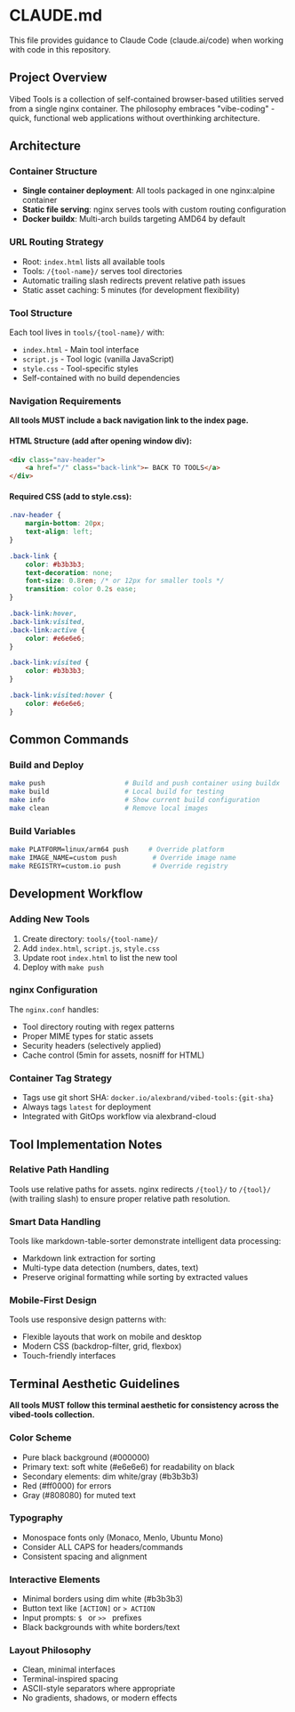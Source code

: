 # CLAUDE.md

This file provides guidance to Claude Code (claude.ai/code) when working with code in this repository.

## Project Overview

Vibed Tools is a collection of self-contained browser-based utilities served from a single nginx container. The philosophy embraces "vibe-coding" - quick, functional web applications without overthinking architecture.

## Architecture

### Container Structure
- **Single container deployment**: All tools packaged in one nginx:alpine container
- **Static file serving**: nginx serves tools with custom routing configuration
- **Docker buildx**: Multi-arch builds targeting AMD64 by default

### URL Routing Strategy
- Root: `index.html` lists all available tools
- Tools: `/{tool-name}/` serves tool directories
- Automatic trailing slash redirects prevent relative path issues
- Static asset caching: 5 minutes (for development flexibility)

### Tool Structure
Each tool lives in `tools/{tool-name}/` with:
- `index.html` - Main tool interface
- `script.js` - Tool logic (vanilla JavaScript)
- `style.css` - Tool-specific styles
- Self-contained with no build dependencies

### Navigation Requirements
**All tools MUST include a back navigation link to the index page.**

#### HTML Structure (add after opening window div):
```html
<div class="nav-header">
    <a href="/" class="back-link">← BACK TO TOOLS</a>
</div>
```

#### Required CSS (add to style.css):
```css
.nav-header {
    margin-bottom: 20px;
    text-align: left;
}

.back-link {
    color: #b3b3b3;
    text-decoration: none;
    font-size: 0.8rem; /* or 12px for smaller tools */
    transition: color 0.2s ease;
}

.back-link:hover,
.back-link:visited,
.back-link:active {
    color: #e6e6e6;
}

.back-link:visited {
    color: #b3b3b3;
}

.back-link:visited:hover {
    color: #e6e6e6;
}
```

## Common Commands

### Build and Deploy
```bash
make push                    # Build and push container using buildx
make build                   # Local build for testing
make info                    # Show current build configuration
make clean                   # Remove local images
```

### Build Variables
```bash
make PLATFORM=linux/arm64 push     # Override platform
make IMAGE_NAME=custom push         # Override image name
make REGISTRY=custom.io push        # Override registry
```

## Development Workflow

### Adding New Tools
1. Create directory: `tools/{tool-name}/`
2. Add `index.html`, `script.js`, `style.css`
3. Update root `index.html` to list the new tool
4. Deploy with `make push`

### nginx Configuration
The `nginx.conf` handles:
- Tool directory routing with regex patterns
- Proper MIME types for static assets
- Security headers (selectively applied)
- Cache control (5min for assets, nosniff for HTML)

### Container Tag Strategy
- Tags use git short SHA: `docker.io/alexbrand/vibed-tools:{git-sha}`
- Always tags `latest` for deployment
- Integrated with GitOps workflow via alexbrand-cloud

## Tool Implementation Notes

### Relative Path Handling
Tools use relative paths for assets. nginx redirects `/{tool}/` to `/{tool}/` (with trailing slash) to ensure proper relative path resolution.

### Smart Data Handling
Tools like markdown-table-sorter demonstrate intelligent data processing:
- Markdown link extraction for sorting
- Multi-type data detection (numbers, dates, text)
- Preserve original formatting while sorting by extracted values

### Mobile-First Design
Tools use responsive design patterns with:
- Flexible layouts that work on mobile and desktop
- Modern CSS (backdrop-filter, grid, flexbox)
- Touch-friendly interfaces

## Terminal Aesthetic Guidelines

**All tools MUST follow this terminal aesthetic for consistency across the vibed-tools collection.**

### Color Scheme
- Pure black background (#000000)
- Primary text: soft white (#e6e6e6) for readability on black
- Secondary elements: dim white/gray (#b3b3b3)
- Red (#ff0000) for errors
- Gray (#808080) for muted text

### Typography
- Monospace fonts only (Monaco, Menlo, Ubuntu Mono)
- Consider ALL CAPS for headers/commands
- Consistent spacing and alignment

### Interactive Elements
- Minimal borders using dim white (#b3b3b3)
- Button text like `[ACTION]` or `> ACTION`
- Input prompts: `$ ` or `>> ` prefixes
- Black backgrounds with white borders/text

### Layout Philosophy
- Clean, minimal interfaces
- Terminal-inspired spacing
- ASCII-style separators where appropriate
- No gradients, shadows, or modern effects